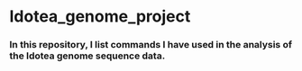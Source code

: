 # Idotea_genome_project
### In this repository, I list commands I have used in the analysis of the Idotea genome sequence data.


